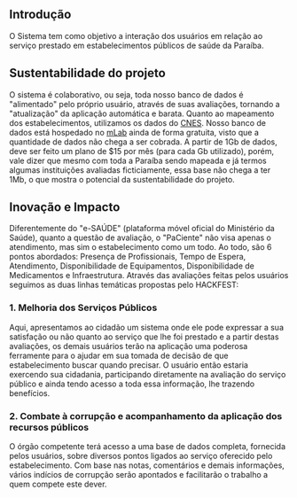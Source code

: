 ## Introdução
O Sistema tem como objetivo a interação dos usuários em relação ao serviço prestado em estabelecimentos públicos de saúde da Paraíba.

## Sustentabilidade do projeto
O sistema é colaborativo, ou seja, toda nosso banco de dados é "alimentado" pelo próprio usuário, através de suas avaliações, tornando a "atualização" da aplicação automática e barata. Quanto ao mapeamento dos estabelecimentos, utilizamos os dados do [CNES](http://cnes.datasus.gov.br/).
Nosso banco de dados está hospedado no [mLab](https://mlab.com/) ainda de forma gratuita, visto que a quantidade de dados não chega a ser cobrada. A partir de 1Gb de dados, deve ser feito um plano de $15 por mês (para cada Gb utilizado), porém, vale dizer que mesmo com toda a Paraíba sendo mapeada e já termos algumas instituições avaliadas ficticiamente, essa base não chega a ter 1Mb, o que mostra o potencial da sustentabilidade do projeto.

## Inovação e Impacto
Diferentemente do "e-SAÚDE" (plataforma móvel oficial do Ministério da Saúde), quanto a questão de avaliação, o "PaCiente" não visa apenas o atendimento, mas sim o estabelecimento como um todo. Ao todo, são 6 pontos abordados: Presença de Profissionais, Tempo de Espera, Atendimento, Disponibilidade de Equipamentos, Disponibilidade de Medicamentos e Infraestrutura. Através das avaliações feitas pelos usuários seguimos as duas linhas temáticas propostas pelo HACKFEST:

### 1. Melhoria dos Serviços Públicos 
Aqui, apresentamos ao cidadão um sistema onde ele pode expressar a sua satisfação ou não quanto ao serviço que lhe foi prestado e a partir destas avaliações, os demais usuários terão na aplicação uma poderosa ferramente para o ajudar em sua tomada de decisão de que estabelecimento buscar quando precisar. O usuário então estaria exercendo sua cidadania, participando diretamente na avaliação do serviço público e ainda tendo acesso a toda essa informação, lhe trazendo benefícios.

### 2. Combate à corrupção e acompanhamento da aplicação dos recursos públicos
O órgão competente terá acesso a uma base de dados completa, fornecida pelos usuários, sobre diversos pontos ligados ao serviço oferecido pelo estabelecimento. Com base nas notas, comentários e demais informações, vários indícios de corrupção serão apontados e facilitarão o trabalho a quem compete este dever.


